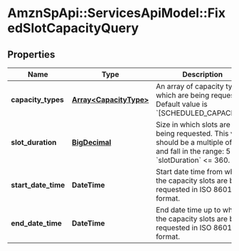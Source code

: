 # AmznSpApi::ServicesApiModel::FixedSlotCapacityQuery

## Properties
Name | Type | Description | Notes
------------ | ------------- | ------------- | -------------
**capacity_types** | [**Array&lt;CapacityType&gt;**](CapacityType.md) | An array of capacity types which are being requested. Default value is &#x60;[SCHEDULED_CAPACITY]&#x60;. | [optional] 
**slot_duration** | [**BigDecimal**](BigDecimal.md) | Size in which slots are being requested. This value should be a multiple of 5 and fall in the range: 5 &lt;&#x3D; &#x60;slotDuration&#x60; &lt;&#x3D; 360. | [optional] 
**start_date_time** | **DateTime** | Start date time from which the capacity slots are being requested in ISO 8601 format. | 
**end_date_time** | **DateTime** | End date time up to which the capacity slots are being requested in ISO 8601 format. | 

